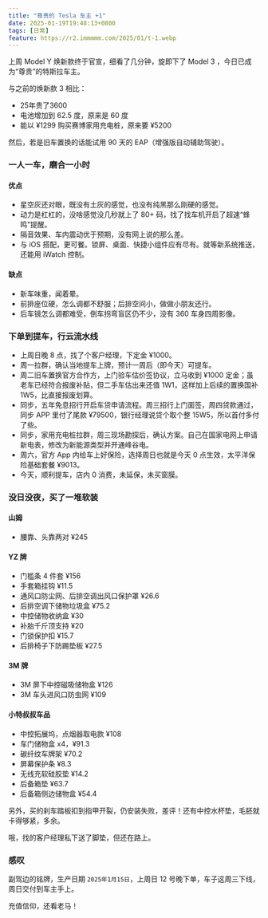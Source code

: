 ```yaml
---
title: "尊贵的 Tesla 车主 +1"
date: 2025-01-19T19:48:13+0800
tags: [日常]
feature: https://r2.immmmm.com/2025/01/t-1.webp
---
```


上周 Model Y 焕新款终于官宣，细看了几分钟，旋即下了 Model 3 ，今日已成为“尊贵”的特斯拉车主。

与之前的焕新款 3 相比：

- 25年贵了3600
- 电池增加到 62.5 度，原来是 60 度
- 能以 ¥1299 购买赛博家用充电桩，原来要 ¥5200

<!--more-->

然后，若是旧车置换的话能试用 90 天的 EAP（增强版自动辅助驾驶）。

### 一人一车，磨合一小时

#### 优点

- 星空灰还对眼，既没有土灰的感觉，也没有纯黑那么刚硬的感觉。
- 动力是杠杠的，没啥感觉没几秒就上了 80+ 码，找了找车机开启了超速“蜂鸣”提醒。
- 隔音效果、车内震动优于预期，没有网上说的那么差。
- 与 iOS 搭配，更可餐。锁屏、桌面、快捷小组件应有尽有。就等新系统推送，还能用 iWatch 控制。

#### 缺点

- 新车味重，闻着晕。
- 前排座位硬，怎么调都不舒服；后排空间小，做做小朋友还行。
- 后车镜怎么调都难受，倒车拐弯盲区仍不少，没有 360 车身四周影像。

### 下单到提车，行云流水线

- 上周日晚 8 点，找了个客户经理，下定金 ¥1000。
- 周一拉群，确认当地提车上牌，预计一周后（即今天）可提车。
- 周二旧车置换官方合作方，上门验车估价签协议，立马收到 ¥1000 定金；虽老车已经符合报废补贴，但二手车估出来还值 1W1，这样加上后续的置换国补 1W5，比直接报废划算。
- 同步，五年免息招行开启车贷申请流程。周三招行上门面签，周四贷款通过，同步 APP 里付了尾款 ¥79500，银行经理说贷个取个整 15W5，所以首付多付了些。
- 同步，家用充电桩拉群，周三现场勘探后，确认方案。自己在国家电网上申请新电表，修改为新能源类型并开通峰谷电。
- 周六，官方 App 内给车上好保险，选择周日也就是今天 0 点生效，太平洋保险基础套餐 ¥9013。
- 今天，顺利提车，店内 0 消费，未延保，未买窗膜。

### 没日没夜，买了一堆软装

#### 山姆

- 腰靠、头靠两对 ¥245

#### YZ 牌

- 门槛条 4 件套 ¥156
- 手套箱挂钩 ¥11.5
- 通风口防尘网、后排空调出风口保护罩 ¥26.6
- 后排空调下储物垃圾盒 ¥75.2
- 中控储物收纳盒 ¥30
- 补胎千斤顶支持 ¥20
- 门锁保护扣 ¥15.7
- 后排椅子下防踢垫板 ¥27.5

#### 3M 牌

- 3M 屏下中控磁吸储物盒 ¥126
- 3M 车头进风口防虫网 ¥109

#### 小特叔叔车品

- 中控拓展坞，点烟器取电款 ¥108
- 车门储物盒 x4，¥91.3
- 碳纤纹车牌架 ¥70.2
- 屏幕保护条 ¥8.3
- 无线充软硅胶垫 ¥14.2
- 后备箱垫 ¥63.7
- 后备箱侧边储物盒 ¥54.4

另外，买的刹车踏板扣到指甲开裂，仍安装失败，差评！还有中控水杯垫，毛胚就卡得够紧，多余。

哦，找的客户经理私下送了脚垫，但还在路上。

### 感叹

副驾边的铭牌，生产日期 `2025年1月15日`，上周日 12 号晚下单，车子这周三下线，周日交付到车主手上。

充值信仰，还看老马！